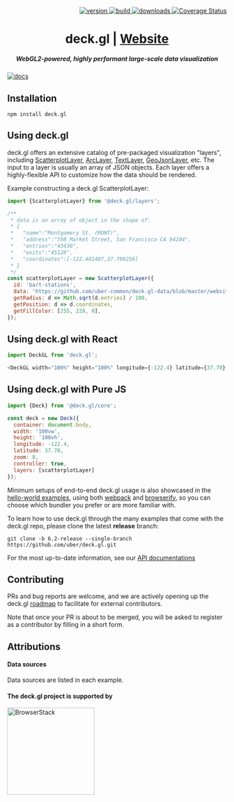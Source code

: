 <p align="right">
  <a href="https://npmjs.org/package/deck.gl">
    <img src="https://img.shields.io/npm/v/deck.gl.svg?style=flat-square" alt="version" />
  </a>
  <a href="https://travis-ci.com/uber/deck.gl">
    <img src="https://api.travis-ci.com/uber/deck.gl.svg?branch=master" alt="build" />
  </a>
  <a href="https://npmjs.org/package/deck.gl">
    <img src="https://img.shields.io/npm/dm/deck.gl.svg?style=flat-square" alt="downloads" />
  </a>
  <a href='https://coveralls.io/github/uber/deck.gl?branch=master'>
    <img src='https://img.shields.io/coveralls/uber/deck.gl.svg?style=flat-square' alt='Coverage Status' />
  </a>
</p>

<h1 align="center">deck.gl | <a href="https://uber.github.io/deck.gl">Website</a></h1>

<h5 align="center"> WebGL2-powered, highly performant large-scale data visualization</h5>

[![docs](http://i.imgur.com/mvfvgf0.jpg)](https://uber.github.io/deck.gl)


## Installation

```
npm install deck.gl
```

## Using deck.gl

deck.gl offers an extensive catalog of pre-packaged visualization "layers", including [ScatterplotLayer](http://deck.gl/#/documentation/deckgl-api-reference/layers/scatterplot-layer), [ArcLayer](http://deck.gl/#/documentation/deckgl-api-reference/layers/arc-layer), [TextLayer](http://deck.gl/#/documentation/deckgl-api-reference/layers/text-layer), [GeoJsonLayer](http://deck.gl/#/documentation/deckgl-api-reference/layers/geojson-layer), etc. The input to a layer is usually an array of JSON objects. Each layer offers a highly-flexible API to customize how the data should be rendered.

Example constructing a deck.gl ScatterplotLayer:

```js
import {ScatterplotLayer} from '@deck.gl/layers';

/**
 * data is an array of object in the shape of:
 * {
 *   "name":"Montgomery St. (MONT)",
 *   "address":"598 Market Street, San Francisco CA 94104",
 *   "entries":"43430",
 *   "exits":"45128",
 *   "coordinates":[-122.401407,37.789256]
 * }
 */
const scatterplotLayer = new ScatterplotLayer({
  id: 'bart-stations',
  data: 'https://github.com/uber-common/deck.gl-data/blob/master/website/bart-stations.json',
  getRadius: d => Math.sqrt(d.entries) / 100,
  getPosition: d => d.coordinates,
  getFillColor: [255, 228, 0],
});
```

## Using deck.gl with React

```js
import DeckGL from 'deck.gl';

<DeckGL width="100%" height="100%" longitude={-122.4} latitude={37.78} zoom={8} controller={true} layers={[scatterplotLayer]} />
```

## Using deck.gl with Pure JS

```js
import {Deck} from '@deck.gl/core';

const deck = new Deck({
  container: document.body,
  width: '100vw',
  height: '100vh',
  longitude: -122.4,
  latitude: 37.78,
  zoom: 8,
  controller: true,
  layers: [scatterplotLayer]
});
```

Minimum setups of end-to-end deck.gl usage is also showcased in the [hello-world examples](./examples/get-started), using both [webpack](https://webpack.js.org/) and [browserify](http://browserify.org/), so you can choose which bundler you prefer or are more familiar with.

To learn how to use deck.gl through the many examples that come with the deck.gl repo, please clone the latest **release** branch:

```
git clone -b 6.2-release --single-branch https://github.com/uber/deck.gl.git
```

For the most up-to-date information, see our [API documentations](http://deck.gl/#/documentation)


## Contributing

PRs and bug reports are welcome, and we are actively opening up the deck.gl [roadmap](./dev-docs) to facilitate for external contributors.

Note that once your PR is about to be merged, you will be asked to register as a contributor by filling in a short form.

## Attributions

#### Data sources

Data sources are listed in each example.


#### The deck.gl project is supported by

<a href="https://www.browserstack.com/">
 <img src="https://d98b8t1nnulk5.cloudfront.net/production/images/static/logo.svg" alt="BrowserStack" width="200" />
</a>

